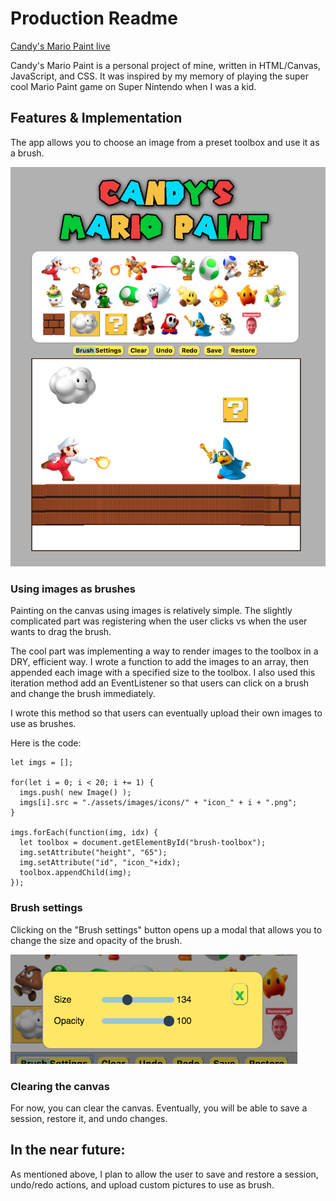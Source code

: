 # Production Readme

[Candy's Mario Paint live](https://candycanetrain.github.io/Candys-Mario-Paint/)

Candy's Mario Paint is a personal project of mine, written in HTML/Canvas, JavaScript, and CSS. It was inspired by my memory of playing the super cool Mario Paint game on Super Nintendo when I was a kid.

## Features & Implementation

The app allows you to choose an image from a preset toolbox and use it as a brush.

![image of home](assets/images/home.png)


### Using images as brushes

Painting on the canvas using images is relatively simple. The slightly complicated part was registering when the user clicks vs when the user wants to drag the brush.

The cool part was implementing a way to render images to the toolbox in a DRY, efficient way. I wrote a function to add the images to an array, then
appended each image with a specified size to the toolbox. I also used this iteration method add an EventListener so that users can click on a brush and change the brush immediately.

I wrote this method so that users can eventually upload their own images to use as brushes.

Here is the code:

```
let imgs = [];

for(let i = 0; i < 20; i += 1) {
  imgs.push( new Image() );
  imgs[i].src = "./assets/images/icons/" + "icon_" + i + ".png";
}

imgs.forEach(function(img, idx) {
  let toolbox = document.getElementById("brush-toolbox");
  img.setAttribute("height", "65");
  img.setAttribute("id", "icon_"+idx);
  toolbox.appendChild(img);
});
```


### Brush settings

Clicking on the "Brush settings" button opens up a modal that allows you to change the size and opacity of the brush.

![image of modal](assets/images/modal.png)

### Clearing the canvas

For now, you can clear the canvas. Eventually, you will be able to save a session, restore it, and undo changes.


## In the near future:

As mentioned above, I plan to allow the user to save and restore a session, undo/redo actions, and upload custom pictures to use as brush.
